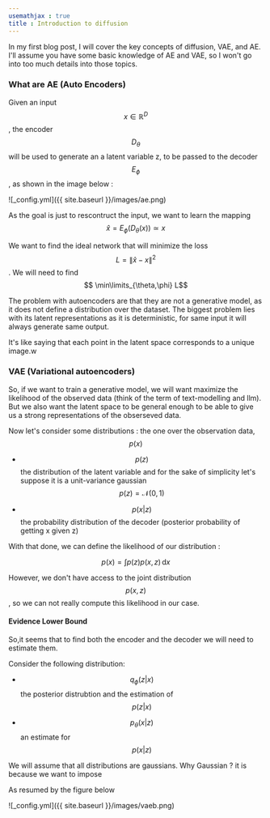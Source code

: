 ```yaml
---
usemathjax : true
title : Introduction to diffusion 
---
```




In my first blog post, I will cover the key concepts of diffusion, VAE, and AE. I'll assume you have some basic knowledge of AE and VAE, so I won't go into too much details into those topics.


### What are AE (Auto Encoders) 

Given an input $$x\in \mathbb{R}^D$$, the encoder $$D_{\theta}$$ will be used to generate an a latent variable z, to be passed to the decoder $$E_{\phi}$$, as shown in the image below  :

![_config.yml]({{ site.baseurl }}/images/ae.png)

As the goal is just to rescontruct the input, we want to learn the mapping 
$$\hat{x}=E_{\phi}(D_{\theta}(x)) \simeq x$$ 

We want to find the ideal network that will minimize the loss $$ L=\|\hat{x} - x\|^2$$ . 
We will need to find 
$$ \min\limits_{\theta,\phi} L$$

The problem with autoencoders are that they are not a generative model, as it does not define a distribution over the dataset. The biggest problem lies with its latent representations as it is deterministic, for same input it will always generate same output. 

It's like saying that each point in the latent space corresponds to a unique image.w

### VAE (Variational autoencoders)

So, if we want to train a generative model, we will want maximize the likelihood of the observed data (think of the term of text-modelling and llm). But we also want the latent space to be general enough to be able to give us a strong representations of the obserseved data.

Now let's consider some distributions : the one over the observation data, $$p(x)$$
* $$p(z)$$ 
the distribution of the latent variable and for the sake of simplicity let's suppose it is a unit-variance gaussian 
$$p(z)=\mathcal{N}(0,\,1)$$

* $$ p(x|z) $$ 
the probability distribution of the decoder (posterior probability of getting x given z)

With that done, we can define the likelihood of our distribution  : 

$$ p(x)= \displaystyle \int p(z)p(x,z) \, \mathrm{d}x $$

However, we don't have access to the joint distribution $$p(x,z)$$, so we can not really compute this likelihood in our case.

#### Evidence Lower Bound

So,it seems that to find both the encoder and the decoder we will need to estimate them. 

Consider the following distribution: 
* $$ q_{\phi}(z|x)$$ 
the posterior distrubtion and the estimation of 
$$p(z|x)$$

* $$ p_{\theta}(x|z)$$ 
an estimate for 
$$p(x|z)$$

We will assume that all distributions are gaussians. Why Gaussian ? it is because we want to impose 

As resumed by the figure below

![_config.yml]({{ site.baseurl }}/images/vaeb.png)

